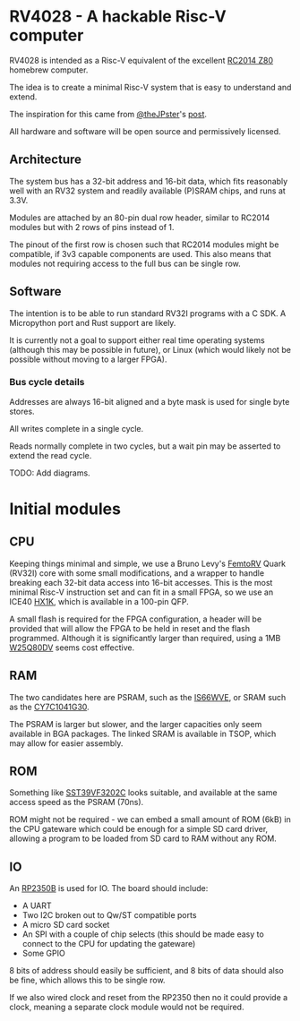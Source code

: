 # RV4028 - A hackable Risc-V computer

RV4028 is intended as a Risc-V equivalent of the excellent [RC2014 Z80](https://rc2014.co.uk/) homebrew computer.

The idea is to create a minimal Risc-V system that is easy to understand and extend.

The inspiration for this came from [@theJPster](https://github.com/thejpster)'s [post](https://bsky.app/profile/thejpster.org.uk/post/3m3ngtx5sfc2i).

All hardware and software will be open source and permissively licensed.

## Architecture

The system bus has a 32-bit address and 16-bit data, which fits reasonably well with an RV32 system and readily available (P)SRAM chips, and runs at 3.3V.

Modules are attached by an 80-pin dual row header, similar to RC2014 modules but with 2 rows of pins instead of 1.

The pinout of the first row is chosen such that RC2014 modules might be compatible, if 3v3 capable components are used.  This also means that modules not requiring access to the full bus can be single row.

## Software

The intention is to be able to run standard RV32I programs with a C SDK.  A Micropython port and Rust support are likely.

It is currently not a goal to support either real time operating systems (although this may be possible in future), or Linux (which would likely not be possible without moving to a larger FPGA).

### Bus cycle details

Addresses are always 16-bit aligned and a byte mask is used for single byte stores.

All writes complete in a single cycle.

Reads normally complete in two cycles, but a wait pin may be asserted to extend the read cycle.

TODO: Add diagrams.

# Initial modules

## CPU

Keeping things minimal and simple, we use a Bruno Levy's [FemtoRV](https://github.com/BrunoLevy/learn-fpga/tree/master/FemtoRV) Quark (RV32I) core with some small modifications, and a wrapper to handle breaking each 32-bit data access into 16-bit accesses.  This is the most minimal Risc-V instruction set and can fit in a small FPGA, so we use an ICE40 [HX1K](https://www.latticesemi.com/ice40), which is available in a 100-pin QFP.

A small flash is required for the FPGA configuration, a header will be provided that will allow the FPGA to be held in reset and the flash programmed.  Although it is significantly larger than required, using a 1MB [W25Q80DV](https://www.lcsc.com/datasheet/C14086.pdf) seems cost effective. 

## RAM

The two candidates here are PSRAM, such as the [IS66WVE](https://www.lcsc.com/datasheet/C1350157.pdf), or SRAM such as the [CY7C1041G30](https://www.lcsc.com/datasheet/C2944680.pdf).

The PSRAM is larger but slower, and the larger capacities only seem available in BGA packages.  The linked SRAM is available in TSOP, which may allow for easier assembly.

## ROM

Something like [SST39VF3202C](https://www.lcsc.com/datasheet/C637403.pdf) looks suitable, and available at the same access speed as the PSRAM (70ns).

ROM might not be required - we can embed a small amount of ROM (6kB) in the CPU gateware which could be enough for a simple SD card driver, allowing a program to be loaded from SD card to RAM without any ROM.

## IO

An [RP2350B](https://datasheets.raspberrypi.com/rp2350/rp2350-datasheet.pdf) is used for IO.  The board should include:
- A UART
- Two I2C broken out to Qw/ST compatible ports
- A micro SD card socket
- An SPI with a couple of chip selects (this should be made easy to connect to the CPU for updating the gateware)
- Some GPIO

8 bits of address should easily be sufficient, and 8 bits of data should also be fine, which allows this to be single row.

If we also wired clock and reset from the RP2350 then no it could provide a clock, meaning a separate clock module would not be required.
